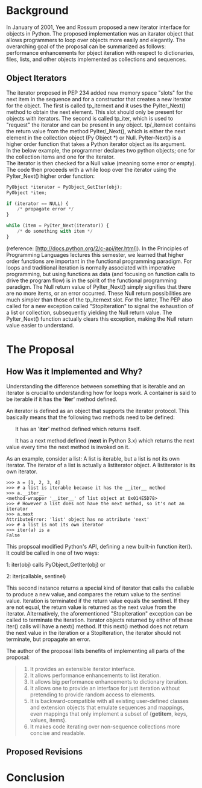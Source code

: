 # Background #
 In January of 2001, Yee and Rossum proposed a new iterator interface for objects in Python.
The proposed implementation was an itarator object that allows programmers to loop over objects 
more easily and elegantly.  The overarching goal of the proposal can be summarized as follows: performance 
enhancements for pbject iteration with respect to dictionaries, files, lists, and other objects implemented
as collections and sequences. 

## Object Iterators ##
  The iterator proposed in PEP 234 added new memory space "slots" for the next item in the sequence and 
for a constructor that creates a new iterator for the object.  The first is called tp_iternext and it 
uses the PyIter_Next() method to obtain the next element.  This slot should only be present for objects with 
iterators.  The second is called tp_iter, which is used to "request" the iterator and can be present in any object.
  tp/_iternext contains the return value from the method PyIter/_Next(), which is either the next element in the collection 
object (Py Object *) or Null.  PyIter-Next() is a higher order function that takes a Python iterator object as its argument.  
In the below example, the programmer declares two python objects; one for the collection items and one for the iterator.  
The iterator is then checked for a Null value (meaning some error or empty).  The code then proceeds with a while loop
over the iterator using the PyIter_Next() higher order function:
```python
PyObject *iterator = PyObject_GetIter(obj);
PyObject *item;

if (iterator == NULL) {
    /* propagate error */
}

while (item = PyIter_Next(iterator)) {
    /* do something with item */
}
```
(reference: [http://docs.python.org/2/c-api/iter.html]).  In the Principles of Programming Languages lectures this semester,
we learned that higher order functions are important in the functional programming paradigm.  For loops and traditional 
iteration is normally associated with imperative programming, but using functions as data (and focusing on function calls
to drive the program flow) is in the spirit of the functional programming paradigm.
  The Null return value of PyIter_Next() simply signifies that there are no more items, or an error occurred.  These Null return 
possibilities are much simpler than those of the tp_iternext slot.  For the latter, The PEP also called for a new 
exception called "StopIteration" to signal the exhaustion of a list or collection, subsequently yielding the Null return
value.  The PyIter_Next() function actually clears this exception, making the Null return value easier to understand.
 


# The Proposal #
## How Was it Implemented and Why? ##
 Understanding the difference between something that is iterable and an iterator is crucial to understanding how for loops work. 
 A container is said to be iterable if it has the '__iter__' method defined.
 
 An iterator is defined as an object that supports the iterator protocol. This basically means that the following two methods need 
 to be defined:
 
 &nbsp;&nbsp;&nbsp;&nbsp;&nbsp;&nbsp;It has an '__iter__' method defined which returns itself.
  
 &nbsp;&nbsp;&nbsp;&nbsp;&nbsp;&nbsp;It has a next method defined (__next__ in Python 3.x) which returns the next value every time the next method is invoked on it.

 As an example, consider a list: A list is iterable, but a list is not its own iterator.  The iterator of a list is actually a listiterator object. A listiterator 
 is its own iterator.
```
>>> a = [1, 2, 3, 4]
>>> # a list is iterable because it has the __iter__ method
>>> a.__iter__
<method-wrapper '__iter__' of list object at 0x014E5D78>
>>> # However a list does not have the next method, so it's not an iterator
>>> a.next
AttributeError: 'list' object has no attribute 'next'
>>> # a list is not its own iterator
>>> iter(a) is a
False
```

  This propsoal modified Python's API, defining a new built-in function iter(). It could be called in one of two ways:
  
  1: iter(obj) calls PyObject_GetIter(obj) or 
  
  2: iter(callable, sentinel)
  
  This second instance returns a special kind of iterator that calls the callable to produce a new value, and compares the 
return value to the sentinel value. Iteration is terminated if the return value equals the sentinel. If they are not equal,
the return value is returned as the next value from the iterator. Alternatively, the aforementioned "StopIteration" exception
can be called to terminate the iteration. Iterator objects returned by either of these iter() calls will have a next() method. If this next() method does not return
the next value in the iteration or a StopIteration, the iterator should not terminate, but propagate an error.

 The author of the proposal lists benefits of implementing all parts of the proposal:
 >   1. It provides an extensible iterator interface.
 >   2. It allows performance enhancements to list iteration.
 >   3. It allows big performance enhancements to dictionary iteration.
 >   4. It allows one to provide an interface for just iteration without pretending to provide random access to elements.
 >   5. It is backward-compatible with all existing user-defined classes and extension objects that emulate sequences 
 and mappings, even mappings that only implement a subset of {__getitem__, keys, values, items}.
 >   6. It makes code iterating over non-sequence collections more concise and readable.

## Proposed Revisions ##

# Conclusion #

